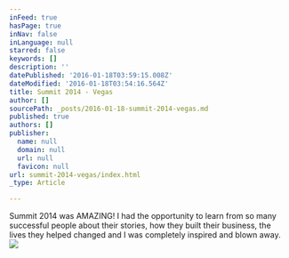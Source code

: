 ```yaml
---
inFeed: true
hasPage: true
inNav: false
inLanguage: null
starred: false
keywords: []
description: ''
datePublished: '2016-01-18T03:59:15.008Z'
dateModified: '2016-01-18T03:54:16.564Z'
title: Summit 2014 - Vegas
author: []
sourcePath: _posts/2016-01-18-summit-2014-vegas.md
published: true
authors: []
publisher:
  name: null
  domain: null
  url: null
  favicon: null
url: summit-2014-vegas/index.html
_type: Article

---
```

Summit 2014 was AMAZING! I had the opportunity to learn from so many successful people about their stories, how they built their business, the lives they helped changed and I was completely inspired and blown away.
![](https://the-grid-user-content.s3-us-west-2.amazonaws.com/2d82c000-5f3a-4c01-9baa-701caa0746f8.JPG)